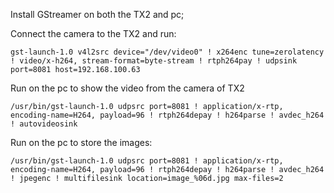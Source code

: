 Install GStreamer on both the TX2 and pc;

Connect the camera to the TX2 and run:
```
gst-launch-1.0 v4l2src device="/dev/video0" ! x264enc tune=zerolatency ! video/x-h264, stream-format=byte-stream ! rtph264pay ! udpsink port=8081 host=192.168.100.63
```
Run on the pc to show the video from the camera of TX2
```
/usr/bin/gst-launch-1.0 udpsrc port=8081 ! application/x-rtp, encoding-name=H264, payload=96 ! rtph264depay ! h264parse ! avdec_h264 ! autovideosink
```
Run on the pc to store the images:
```
/usr/bin/gst-launch-1.0 udpsrc port=8081 ! application/x-rtp, encoding-name=H264, payload=96 ! rtph264depay ! h264parse ! avdec_h264 ! jpegenc ! multifilesink location=image_%06d.jpg max-files=2
```

